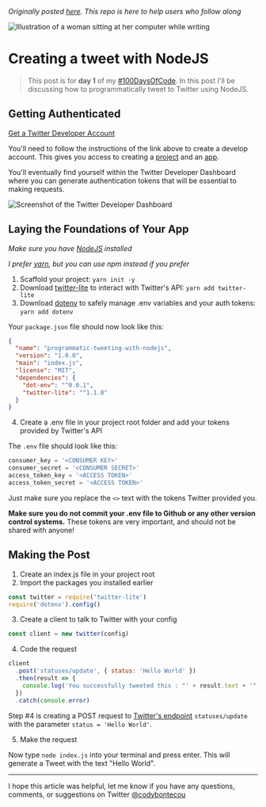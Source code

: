 _Originally posted [here](https://codybontecou.com/programmatically-tweeting-with-nodejs). This repo is here to help users who follow along_

![Illustration of a woman sitting at her computer while writing](https://codybontecou.com/images/programmatic-tweeting.png)

# Creating a tweet with NodeJS

> This post is for **day 1** of my [#100DaysOfCode](https://twitter.com/hashtag/100DaysOfCode?src=hashtag_click). In this post I'll be discussing how to programmatically tweet to Twitter using NodeJS.

<HeaderMeta :author=$frontmatter.author :date=$frontmatter.date />

## Getting Authenticated

[Get a Twitter Developer Account](https://developer.twitter.com/en/docs/twitter-api/getting-started/getting-access-to-the-twitter-api)

You'll need to follow the instructions of the link above to create a develop account. This gives you access to creating a [project](https://developer.twitter.com/en/docs/projects/overview) and an [app](https://developer.twitter.com/en/docs/apps/overview).

You'll eventually find yourself within the Twitter Developer Dashboard where you can generate authentication tokens that will be essential to making requests.

![Screenshot of the Twitter Developer Dashboard](https://codybontecou.com/images/twitter-dev-dashboard.png)

## Laying the Foundations of Your App

_Make sure you have [NodeJS](https://nodejs.org/en/) installed_

_I prefer [yarn](https://yarnpkg.com/), but you can use npm instead if you prefer_

1. Scaffold your project: `yarn init -y`
2. Download [twitter-lite](https://github.com/draftbit/twitter-lite) to interact with Twitter's API: `yarn add twitter-lite`
3. Download [dotenv](https://github.com/motdotla/dotenv#readme) to safely manage .env variables and your auth tokens: `yarn add dotenv`

Your `package.json` file should now look like this:

```json
{
  "name": "programmatic-tweeting-with-nodejs",
  "version": "1.0.0",
  "main": "index.js",
  "license": "MIT",
  "dependencies": {
    "dot-env": "^0.0.1",
    "twitter-lite": "^1.1.0"
  }
}
```

4. Create a .env file in your project root folder and add your tokens provided by Twitter's API

The `.env` file should look like this:

```js
consumer_key = '<CONSUMER KEY>'
consumer_secret = '<CONSUMER SECRET>'
access_token_key = '<ACCESS TOKEN>'
access_token_secret = '<ACCESS TOKEN>'
```

Just make sure you replace the `<>` text with the tokens Twitter provided you.

**Make sure you do not commit your .env file to Github or any other version control systems.** These tokens are very important, and should not be shared with anyone!

## Making the Post

1. Create an index.js file in your project root
2. Import the packages you installed earlier

```js
const twitter = require('twitter-lite')
require('dotenv').config()
```

3. Create a client to talk to Twitter with your config

```js
const client = new twitter(config)
```

4. Code the request

```js
client
  .post('statuses/update', { status: 'Hello World' })
  .then(result => {
    console.log('You successfully tweeted this : "' + result.text + '"')
  })
  .catch(console.error)
```

Step #4 is creating a POST request to [Twitter's endpoint](https://developer.twitter.com/en/docs/twitter-api/v1/tweets/post-and-engage/api-reference/post-statuses-update) `statuses/update` with the parameter `status = 'Hello World'`.

5. Make the request

Now type `node index.js` into your terminal and press enter. This will generate a Tweet with the text "Hello World".

---

I hope this article was helpful, let me know if you have any questions, comments, or suggestions on Twitter [@codybontecou](https://twitter.com/CodyBontecou)
